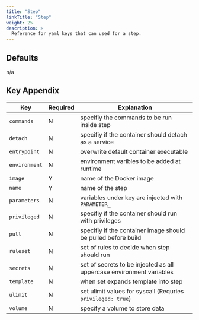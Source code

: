 ```yaml
---
title: "Step"
linkTitle: "Step"
weight: 25
description: >
  Reference for yaml keys that can used for a step.
---
```


## Defaults

n/a

## Key Appendix

| Key | Required | Explanation |
|---|---|---|
| `commands` | N | specifiy the commands to be run inside step |
| `detach` | N | specifiy if the container should detach as a service |
| `entrypoint` | N | overwrite default container executable  |
| `environment` | N | environment varibles to be added at runtime |
| `image` | Y | name of the Docker image |
| `name` | Y | name of the step |
| `parameters` | N | variables under key are injected with `PARAMETER_`  |
| `privileged` | N | specifiy if the container should run with privileges |
| `pull` | N | specifiy if the container image should be pulled before build |
| `ruleset` | N | set of rules to decide when step should run |
| `secrets` | N | set of secrets to be injected as all uppercase environment variables |
| `template` | N | when set expands template into step  |
| `ulimit` | N | set ulimit values for syscall (Requries `privileged: true`) |
| `volume` | N | specify a volume to store data |
